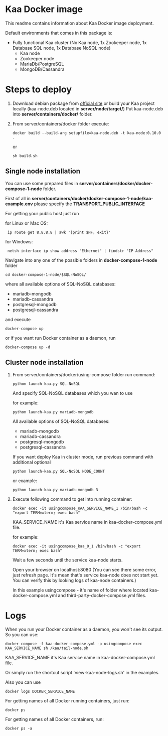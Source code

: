 # Kaa Docker image

This readme contains information about Kaa Docker image deployment.

Default environments that comes in this package is:
  - Fully functional Kaa cluster (Nx Kaa node, 1x Zookeeper node, 1x Database SQL node, 1x Database NoSQL node)
    - Kaa node
    - Zookeeper node
    - MariaDb/PostgreSQL
    - MongoDB/Cassandra

# Steps to deploy

1. Download debian package from [official site](http://www.kaaproject.org/download-kaa/)
 or build your Kaa project locally (kaa-node.deb located in **server/node/target/**)
 Put kaa-node.deb into **server/containers/docker/** folder.
 
2. From server/containers/docker folder execute:

     ```
     docker build --build-arg setupfile=kaa-node.deb -t kaa-node:0.10.0 .
     ```
        
    or
        
     ```
     sh build.sh
     ```

## Single node installation

You can use some prepared files in **server/containers/docker/docker-compose-1-node** folder. 

First of all in **server/containers/docker/docker-compose-1-node/kaa-example.env** please specify the 
**TRANSPORT_PUBLIC_INTERFACE**

For getting your public host just run

for Linux or Mac OS:

 ```
  ip route get 8.8.8.8 | awk '{print $NF; exit}'
 ```
 
for Windows:

 ```
  netsh interface ip show address "Ethernet" | findstr "IP Address"
 ```

Navigate into any one of the possible folders in **docker-compose-1-node** folder 

 ```
 cd docker-compose-1-node/$SQL-NoSQL/ 
 ```
 where all available options of SQL-NoSQL databases:
 
 * mariadb-mongodb
 * mariadb-cassandra
 * postgresql-mongodb
 * postgresql-cassandra 
 
 and execute

 ```
 docker-compose up 
 ```
    
or if you want run Docker container as a daemon, run

 ```
 docker-compose up -d
 ```

## Cluster node installation

1. From server/containers/docker/using-compose folder run command:
    
     ```
     python launch-kaa.py SQL-NoSQL
     ```
            
    And specify SQL-NoSQL databases which you wan to use
            
    for example: 
            
     ```
     python launch-kaa.py mariadb-mongodb
     ```
            
    All available options of SQL-NoSQL databases:
            
     * mariadb-mongodb
     * mariadb-cassandra
     * postgresql-mongodb
     * postgresql-cassandra 
                
    If you want deploy Kaa in cluster mode, run previous command with additional optional
            
     ```
     python launch-kaa.py SQL-NoSQL NODE_COUNT
     ```
            
    or example: 
            
     ```
     python launch-kaa.py mariadb-mongodb 3
     ```

2. Execute following command to get into running container:

     ```
     docker exec -it usingcompose_KAA_SERVICE_NAME_1 /bin/bash -c "export TERM=xterm; exec bash"
     ```
            
    KAA_SERVICE_NAME it's Kaa service name in kaa-docker-compose.yml file.
            
    for example: 
            
     ```
     docker exec -it usingcompose_kaa_0_1 /bin/bash -c "export TERM=xterm; exec bash"
     ```  
             
    Wait a few seconds until the service kaa-node starts.
            
    Open your browser on localhost:8080 (You can see there some error, just refresh page. It's mean that's service kaa-node does not start yet. 
    You can verify this by looking logs of kaa-node containers.)
            
    In this example usingcompose - it's name of folder where located kaa-docker-compose.yml and third-party-docker-compose.yml files.


# Logs

When you run your Docker container as a daemon, you won't see its output. So you can use:
    
 ```
 docker-compose -f kaa-docker-compose.yml -p usingcompose exec KAA_SERVICE_NAME sh /kaa/tail-node.sh
 ```
    
KAA_SERVICE_NAME it's Kaa service name in kaa-docker-compose.yml file.
        
Or simply run the shortcut script 'view-kaa-node-logs.sh' in the examples.
    
Also you can use
    
 ```
 docker logs DOCKER_SERVICE_NAME
 ```
    
For getting names of all Docker running containers, just run:
    
 ```
 docker ps
 ```
    
For getting names of all Docker containers, run:
    
 ```
 docker ps -a
 ```
